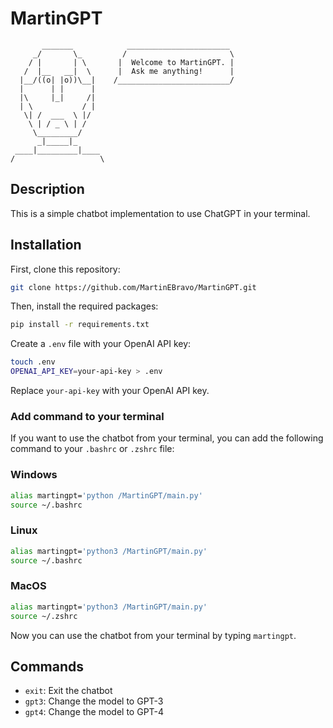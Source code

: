 # MartinGPT

```
       _______            _______________________
     _/       \_         /                       \
    / |       | \       |  Welcome to MartinGPT. |
   /  |__   __|  \      |  Ask me anything!      |
  |__/((o| |o))\__|    /_________________________/
  |      | |      |        
  |\     |_|     /|     
  | \           / |
   \| /  ___  \ |/
    \ | / _ \ | /
     \_________/
      _|_____|_
 ____|_________|____
/                   \
```

## Description

This is a simple chatbot implementation to use ChatGPT in your terminal.

## Installation

First, clone this repository:

```bash
git clone https://github.com/MartinEBravo/MartinGPT.git
```

Then, install the required packages:

```bash
pip install -r requirements.txt
```

Create a `.env` file with your OpenAI API key:

```bash
touch .env
OPENAI_API_KEY=your-api-key > .env
```

Replace `your-api-key` with your OpenAI API key.

### Add command to your terminal

If you want to use the chatbot from your terminal, you can add the following command to your `.bashrc` or `.zshrc` file:

### Windows
```bash
alias martingpt='python /MartinGPT/main.py'
source ~/.bashrc
```

### Linux
```bash
alias martingpt='python3 /MartinGPT/main.py'
source ~/.bashrc
```

### MacOS
```bash
alias martingpt='python3 /MartinGPT/main.py'
source ~/.zshrc
```

Now you can use the chatbot from your terminal by typing `martingpt`.

## Commands

- `exit`: Exit the chatbot
- `gpt3`: Change the model to GPT-3
- `gpt4`: Change the model to GPT-4